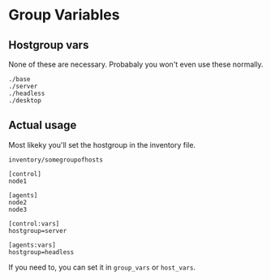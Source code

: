 
# Group Variables

## Hostgroup vars

None of these are necessary. Probabaly you won't even use these normally.

```
./base
./server
./headless
./desktop
```


## Actual usage

Most likeky you'll set the hostgroup in the inventory file.

`inventory/somegroupofhosts`
```
[control]
node1

[agents]
node2
node3

[control:vars]
hostgroup=server

[agents:vars]
hostgroup=headless
```

If you need to, you can set it in `group_vars` or `host_vars`.
